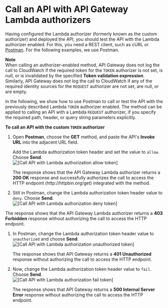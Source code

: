 # Call an API with API Gateway Lambda authorizers<a name="call-api-with-api-gateway-lambda-authorization"></a>

 Having configured the Lambda authorizer \(formerly known as the custom authorizer\) and deployed the API, you should test the API with the Lambda authorizer enabled\. For this, you need a REST client, such as cURL or [Postman](https://www.getpostman.com/)\. For the following examples, we use Postman\. 

**Note**  
 When calling an authorizer\-enabled method, API Gateway does not log the call to CloudWatch if the required token for the `TOKEN` authorizer is not set, is null, or is invalidated by the specified **Token validation expression**\. Similarly, API Gateway does not log the call to CloudWatch if any of the required identity sources for the `REQUEST` authorizer are not set, are null, or are empty\.

 In the following, we show how to use Postman to call or test the API with the previously described Lambda `TOKEN` authorizer enabled\. The method can be applied to calling an API with a Lambda `REQUEST` authorizer, if you specify the required path, header, or query string parameters explicitly\. 

**To call an API with the custom `TOKEN` authorizer**

1.  Open **Postman**, choose the **GET** method, and paste the API's **Invoke URL** into the adjacent URL field\. 

    Add the Lambda authorization token header and set the value to `allow`\. Choose **Send**\.   
![\[Call API with Lambda authorization allow token\]](http://docs.aws.amazon.com/apigateway/latest/developerguide/images/custom-auth-call-api-with-allow-token.png)

    The response shows that the API Gateway Lambda authorizer returns a **200 OK** response and successfully authorizes the call to access the HTTP endpoint \(http://httpbin\.org/get\) integrated with the method\. 

1.  Still in Postman, change the Lambda authorization token header value to `deny`\. Choose **Send**\.   
![\[Call API with Lambda authorization deny token\]](http://docs.aws.amazon.com/apigateway/latest/developerguide/images/custom-auth-call-api-with-deny-token.png)

   The response shows that the API Gateway Lambda authorizer returns a **403 Forbidden** response without authorizing the call to access the HTTP endpoint\.

1.  In Postman, change the Lambda authorization token header value to `unauthorized` and choose **Send**\.   
![\[Call API with Lambda authorization unauthorized token\]](http://docs.aws.amazon.com/apigateway/latest/developerguide/images/custom-auth-call-api-with-unauthorized-token.png)

    The response shows that API Gateway returns a **401 Unauthorized** response without authorizing the call to access the HTTP endpoint\. 

1.  Now, change the Lambda authorization token header value to `fail`\. Choose **Send**\.   
![\[Call API with Lambda authorization fail token\]](http://docs.aws.amazon.com/apigateway/latest/developerguide/images/custom-auth-call-api-with-fail-token.png)

    The response shows that API Gateway returns a **500 Internal Server Error** response without authorizing the call to access the HTTP endpoint\. 